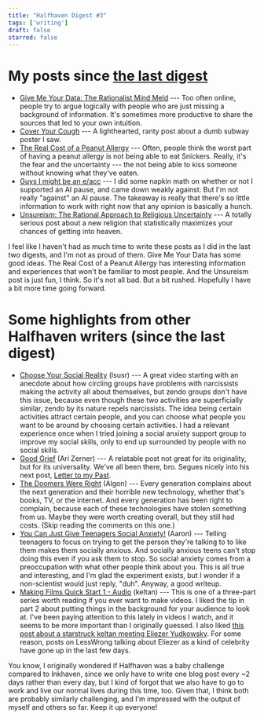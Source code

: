 ```yaml
---
title: "Halfhaven Digest #3"
tags: ['writing']
draft: false
starred: false
---
```


# My posts since [the last digest](https://taylorgordonlunt.substack.com/p/halfhaven-digest-2)
- [Give Me Your Data: The Rationalist Mind Meld](https://substack.com/home/post/p-176533690) --- Too often online, people try to argue logically with people who are just missing a background of information. It's sometimes more productive to share the sources that led to your own intuition.
- [Cover Your Cough](https://substack.com/home/post/p-176597563) --- A lighthearted, ranty post about a dumb subway poster I saw.
- [The Real Cost of a Peanut Allergy](https://substack.com/home/post/p-176801300) --- Often, people think the worst part of having a peanut allergy is not being able to eat Snickers. Really, it's the fear and the uncertainty --- the not being able to kiss someone without knowing what they've eaten.
- [Guys I might be an e/acc](https://substack.com/home/post/p-176981661) --- I did some napkin math on whether or not I supported an AI pause, and came down weakly against. But I'm not really "against" an AI pause. The takeaway is really that there's so little information to work with right now that any opinion is basically a hunch.
- [Unsureism: The Rational Approach to Religious Uncertainty](https://taylorgordonlunt.substack.com/p/unsureism-the-rational-approach-to) --- A totally serious post about a new religion that statistically maximizes your chances of getting into heaven.

I feel like I haven't had as much time to write these posts as I did in the last two digests, and I'm not as proud of them. Give Me Your Data has some good ideas. The Real Cost of a Peanut Allergy has interesting information and experiences that won't be familiar to most people. And the Unsureism post is just fun, I think. So it's not all bad. But a bit rushed. Hopefully I have a bit more time going forward.

# Some highlights from other Halfhaven writers (since the last digest)

- [Choose Your Social Reality](https://www.youtube.com/watch?v=m0vZaQZ94eQ) (lsusr) --- A great video starting with an anecdote about how circling groups have problems with narcissists making the activity all about themselves, but zendo groups don't have this issue, because even though these two activities are superficially similar, zendo by its nature repels narcissists. The idea being certain activities attract certain people, and you can choose what people you want to be around by choosing certain activities. I had a relevant experience once when I tried joining a social anxiety support group to improve my social skills, only to end up surrounded by people with no social skills. 
- [Good Grief](https://arizerner.com/posts/good-grief/) (Ari Zerner) --- A relatable post not great for its originality, but for its universality. We've all been there, bro. Segues nicely into his next post, [Letter to my Past](https://arizerner.com/posts/letter-to-my-past/).
- [The Doomers Were Right](https://www.lesswrong.com/posts/cAmBfjQDj6eaic95M/the-doomers-were-right) (Algon) --- Every generation complains about the next generation and their horrible new technology, whether that's books, TV, or the internet. And every generation has been right to complain, because each of these technologies have stolen something from us. Maybe they were worth creating overall, but they still had costs. (Skip reading the comments on this one.)
- [You Can Just Give Teenagers Social Anxiety!](https://lifeimprovementschemes.substack.com/p/you-can-just-give-teenagers-social) (Aaron) --- Telling teenagers to focus on trying to get the person they're talking to to like them makes them socially anxious. And socially anxious teens can't stop doing this even if you ask them to stop. So social anxiety comes from a preoccupation with what other people think about you. This is all true and interesting, and I'm glad the experiment exists, but I wonder if a non-scientist would just reply, "duh". Anyway, a good writeup.
- [Making Films Quick Start 1 - Audio](https://keltan.substack.com/p/making-films-quick-start-1-audio?r=1nb02t&triedRedirect=true) (keltan) --- This is one of a three-part series worth reading if you ever want to make videos. I liked the tip in part 2 about putting things in the background for your audience to look at. I've been paying attention to this lately in videos I watch, and it seems to be more important than I originally guessed. I also liked [this post about a starstruck keltan meeting Eliezer Yudkowsky](https://keltan.substack.com/p/meeting-yud). For some reason, posts on LessWrong talking about Eliezer as a kind of celebrity have gone up in the last few days.

You know, I originally wondered if Halfhaven was a baby challenge compared to Inkhaven, since we only have to write one blog post every ~2 days rather than every day, but I kind of forgot that we also have to go to work and live our normal lives during this time, too. Given that, I think both are probably similarly challenging, and I'm impressed with the output of myself and others so far. Keep it up everyone!
